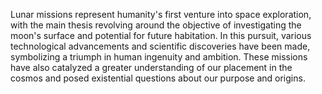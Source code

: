 
Lunar missions represent humanity's first venture into space exploration, with the main thesis revolving around the objective of investigating the moon's surface and potential for future habitation. In this pursuit, various technological advancements and scientific discoveries have been made, symbolizing a triumph in human ingenuity and ambition. These missions have also catalyzed a greater understanding of our placement in the cosmos and posed existential questions about our purpose and origins.

